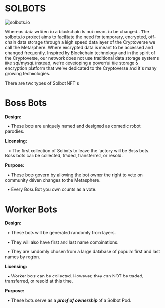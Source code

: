 # SOLBOTS
![solbots.io](http://dev.solbots.io/assets/img/Crypto-Carl-1920x1080.jpg)

Whereas data written to a blockchain is not meant to be changed..  The solbots.io project aims to facilitate the need for temporary, encrypted, off-chain data storage through a high speed data layer of the Cryptoverse we call the Metasphere. Where encrypted data is meant to be accessed and changed frequently.  Inspired by Blockchain technology and in the spirit of the Cryptoverse, our network does not use traditional data storage systems like sql/mysql. Instead, we're developing a powerful file storage &amp; encryption platform that we've dedicated to the Cryptoverse and it's many growing technologies.

There are two types of Solbot NFT's

# Boss Bots

<strong>Design:</strong>

&nbsp;&nbsp;&bull; These bots are uniquely named and designed as comedic robot parodies.

<strong>Licensing:</strong>

&nbsp;&nbsp; &bull; The first collection of Solbots to leave the factory will be Boss bots. Boss bots can be collected, traded, transferred, or resold.

<strong>Purpose:</strong>

&nbsp;&nbsp;&bull; These bots govern by allowing the bot owner the right to vote on community driven changes to the Metasphere. 

&nbsp;&nbsp;&bull; Every Boss Bot you own counts as a vote.

# Worker Bots

<strong>Design:</strong>

&nbsp;&nbsp;&bull; These bots will be generated randomly from layers.

&nbsp;&nbsp;&bull; They will also have first and last name combinations.

&nbsp;&nbsp;&bull; They are randomly chosen from a large database of popular first and last names by region.

<strong>Licensing:</strong>

&nbsp;&nbsp;&bull; Worker bots can be collected. However, they can NOT be traded, transferred, or resold at this time.

<strong>Purpose:</strong>

&nbsp;&nbsp;&bull; These bots serve as a <strong><i>proof of ownership</i></strong> of a Solbot Pod.
